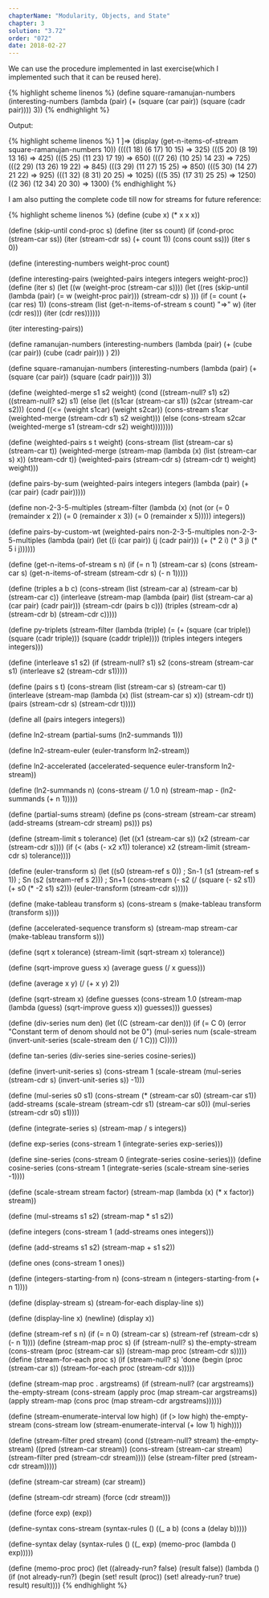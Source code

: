 ```yaml
---
chapterName: "Modularity, Objects, and State"
chapter: 3
solution: "3.72"
order: "072"
date: 2018-02-27 
---
```


We can use the procedure implemented in last exercise(which I implemented such that it can be reused here).

{% highlight scheme linenos %}
(define square-ramanujan-numbers
  (interesting-numbers
   (lambda (pair)
	 (+ (square (car pair)) (square (cadr pair))))
  3))
{% endhighlight %}

Output:

{% highlight scheme linenos %}
1 ]=> (display (get-n-items-of-stream square-ramanujan-numbers 10))
((((1 18) (6 17) 10 15) => 325) (((5 20) (8 19) 13 16) => 425) (((5 25) (11 23) 17 19) => 650) (((7 26) (10 25) 14 23) => 725) (((2 29) (13 26) 19 22) => 845) (((3 29) (11 27) 15 25) => 850) (((5 30) (14 27) 21 22) => 925) (((1 32) (8 31) 20 25) => 1025) (((5 35) (17 31) 25 25) => 1250) ((2 36) (12 34) 20 30) => 1300)
{% endhighlight %}


I am also putting the complete code till now for streams for future reference:

{% highlight scheme linenos %}
(define (cube x) (* x x x))

(define (skip-until cond-proc s)
  (define (iter ss count)
	(if (cond-proc (stream-car ss))
		(iter (stream-cdr ss) (+ count 1))
		(cons count ss)))
  (iter s 0))

(define (interesting-numbers weight-proc count)
	 
  (define interesting-pairs
	(weighted-pairs integers
					integers
					weight-proc))
  (define (iter s)
	(let ((w (weight-proc (stream-car s))))
	  (let ((res (skip-until
				    (lambda (pair)
					    (= w (weight-proc pair)))
					(stream-cdr s)
				  )))
		(if (= count (+ (car res) 1))
			(cons-stream
			 (list (get-n-items-of-stream s count) "=>" w)
			 (iter (cdr res)))
			(iter (cdr res))))))
	 
  (iter interesting-pairs))

(define ramanujan-numbers
  (interesting-numbers
   (lambda (pair)
	 (+ (cube (car pair)) (cube (cadr pair)))
	 )
   2))

(define square-ramanujan-numbers
  (interesting-numbers
   (lambda (pair)
	 (+ (square (car pair)) (square (cadr pair))))
  3))

(define (weighted-merge s1 s2 weight)
  (cond ((stream-null? s1) s2)
        ((stream-null? s2) s1)
        (else
         (let ((s1car (stream-car s1))
               (s2car (stream-car s2)))
           (cond ((<= (weight s1car) (weight s2car))
                  (cons-stream s1car (weighted-merge (stream-cdr s1) s2 weight)))
                 (else
                  (cons-stream s2car (weighted-merge s1 (stream-cdr s2) weight))))))))

(define (weighted-pairs s t weight)
  (cons-stream
   (list (stream-car s) (stream-car t))
   (weighted-merge
    (stream-map (lambda (x) (list (stream-car s) x))
                (stream-cdr t))
    (weighted-pairs (stream-cdr s) (stream-cdr t) weight)
	weight)))

(define pairs-by-sum (weighted-pairs
					  integers
					  integers
					  (lambda (pair)
						(+ (car pair) (cadr pair)))))

(define non-2-3-5-multiples
  (stream-filter
   (lambda (x)
	 (not
	  (or
	   (= 0 (remainder x 2))
	   (= 0 (remainder x 3))
	   (= 0 (remainder x 5)))))
   integers))

(define pairs-by-custom-wt (weighted-pairs
							non-2-3-5-multiples
							non-2-3-5-multiples
							(lambda (pair)
							  (let ((i (car pair))
									(j (cadr pair)))
							  (+ (* 2 i) (* 3 j) (* 5 i j))))))

(define (get-n-items-of-stream s n)
  (if (= n 1)
      (stream-car s)
      (cons (stream-car s) (get-n-items-of-stream (stream-cdr s) (- n 1)))))

(define (triples a b c)
  (cons-stream
   (list (stream-car a) (stream-car b) (stream-car c))
   (interleave
	(stream-map (lambda (pair)
				  (list (stream-car a) (car pair) (cadr pair)))
				(stream-cdr (pairs b c)))
	(triples (stream-cdr a) (stream-cdr b) (stream-cdr c)))))

(define py-triplets
  (stream-filter (lambda (triple)
				   (= (+ (square (car triple))
						 (square (cadr triple)))
					  (square (caddr triple))))
				 (triples integers integers integers)))
  
(define (interleave s1 s2)
  (if (stream-null? s1)
      s2
      (cons-stream (stream-car s1)
                   (interleave s2 (stream-cdr s1)))))

(define (pairs s t)
  (cons-stream
   (list (stream-car s) (stream-car t))
   (interleave
    (stream-map (lambda (x) (list (stream-car s) x))
                (stream-cdr t))
    (pairs (stream-cdr s) (stream-cdr t)))))

(define all (pairs integers integers))

(define ln2-stream
  (partial-sums (ln2-summands 1)))

(define ln2-stream-euler
  (euler-transform ln2-stream))

(define ln2-accelerated
  (accelerated-sequence euler-transform ln2-stream))

(define (ln2-summands n)
  (cons-stream (/ 1.0 n)
               (stream-map - (ln2-summands (+ n 1)))))

(define (partial-sums stream)
  (define ps
	(cons-stream
	 (stream-car stream)
	 (add-streams (stream-cdr stream) ps)))
  ps)

(define (stream-limit s tolerance)
  (let ((x1 (stream-car s))
		(x2 (stream-car (stream-cdr s))))
	(if (< (abs (- x2 x1)) tolerance)
		x2
		(stream-limit (stream-cdr s) tolerance))))

(define (euler-transform s)
  (let ((s0 (stream-ref s 0))           ; Sn-1
        (s1 (stream-ref s 1))           ; Sn
        (s2 (stream-ref s 2)))          ; Sn+1
    (cons-stream (- s2 (/ (square (- s2 s1))
                          (+ s0 (* -2 s1) s2)))
                 (euler-transform (stream-cdr s)))))

(define (make-tableau transform s)
  (cons-stream s
               (make-tableau transform
                             (transform s))))

(define (accelerated-sequence transform s)
  (stream-map stream-car
              (make-tableau transform s)))

(define (sqrt x tolerance)
  (stream-limit (sqrt-stream x) tolerance))

(define (sqrt-improve guess x)
  (average guess (/ x guess)))

(define (average x y)
  (/ (+ x y) 2))

(define (sqrt-stream x)
  (define guesses
    (cons-stream 1.0
                 (stream-map (lambda (guess)
                               (sqrt-improve guess x))
                             guesses)))
    guesses)

(define (div-series num den)
  (let ((C (stream-car den)))
	(if (= C 0)
		(error "Constant term of denom should not be 0")
		(mul-series num
					(scale-stream
					   (invert-unit-series (scale-stream den (/ 1 C)))
					   C)))))

(define tan-series (div-series sine-series cosine-series))

(define (invert-unit-series s)
  (cons-stream 1
			   (scale-stream
				 (mul-series (stream-cdr s)
							 (invert-unit-series s))
				 -1)))

(define (mul-series s0 s1)
  (cons-stream (* (stream-car s0)
				  (stream-car s1))
               (add-streams
				  (scale-stream
				       (stream-cdr s1)
				       (stream-car s0)) 
                  (mul-series (stream-cdr s0) s1))))

(define (integrate-series s)
  (stream-map / s integers))

(define exp-series
  (cons-stream 1
			   (integrate-series exp-series)))

(define sine-series
  (cons-stream 0
			   (integrate-series cosine-series)))
(define cosine-series
  (cons-stream 1
			   (integrate-series (scale-stream sine-series -1))))

(define (scale-stream stream factor)
  (stream-map (lambda (x) (* x factor)) stream))

(define (mul-streams s1 s2)
  (stream-map * s1 s2))

(define integers (cons-stream 1 (add-streams ones integers)))

(define (add-streams s1 s2)
  (stream-map + s1 s2))

(define ones (cons-stream 1 ones))

(define (integers-starting-from n)
  (cons-stream n (integers-starting-from (+ n 1))))

(define (display-stream s)
  (stream-for-each display-line s))

(define (display-line x)
  (newline)
  (display x))

(define (stream-ref s n)
  (if (= n 0)
      (stream-car s)
      (stream-ref (stream-cdr s) (- n 1))))
(define (stream-map proc s)
  (if (stream-null? s)
      the-empty-stream
      (cons-stream (proc (stream-car s))
                   (stream-map proc (stream-cdr s)))))
(define (stream-for-each proc s)
  (if (stream-null? s)
      'done
      (begin (proc (stream-car s))
             (stream-for-each proc (stream-cdr s)))))

(define (stream-map proc . argstreams)
  (if (stream-null? (car argstreams))
      the-empty-stream
      (cons-stream
       (apply proc (map stream-car argstreams))
       (apply stream-map
              (cons proc (map stream-cdr argstreams))))))

(define (stream-enumerate-interval low high)
  (if (> low high)
      the-empty-stream
      (cons-stream
       low
       (stream-enumerate-interval (+ low 1) high))))

(define (stream-filter pred stream)
  (cond ((stream-null? stream) the-empty-stream)
        ((pred (stream-car stream))
         (cons-stream (stream-car stream)
                      (stream-filter pred
                                     (stream-cdr stream))))
        (else (stream-filter pred (stream-cdr stream)))))

(define (stream-car stream) (car stream))

(define (stream-cdr stream) (force (cdr stream)))

(define (force exp) (exp))

(define-syntax cons-stream
  (syntax-rules ()
    ((_ a b) (cons a (delay b)))))

(define-syntax delay
  (syntax-rules ()
    ((_ exp)  (memo-proc (lambda () exp)))))

(define (memo-proc proc)
  (let ((already-run? false) (result false))
    (lambda ()
      (if (not already-run?)
          (begin (set! result (proc))
                 (set! already-run? true)
                 result)
          result))))
{% endhighlight %}
